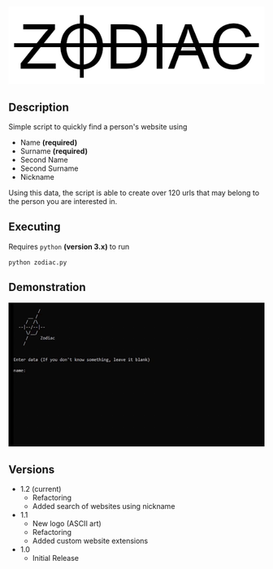 ![Logo](https://github.com/iJakub/Zodiac/blob/main/logo.png)


## Description

Simple script to quickly find a person's website using
* Name **(required)**
* Surname **(required)**
* Second Name
* Second Surname
* Nickname

Using this data, the script is able to create over 120 urls that may belong to the person you are interested in.

## Executing

Requires ```python``` **(version 3.x)** to run
```
python zodiac.py
```

## Demonstration

![Demo](https://github.com/iJakub/Zodiac/blob/main/demo/demo.gif)


## Versions

* 1.2 (current)
	* Refactoring
	* Added search of websites using nickname
* 1.1
    * New logo (ASCII art)
    * Refactoring
    * Added custom website extensions
* 1.0
    * Initial Release
